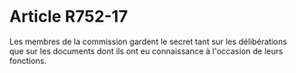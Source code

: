 # Article R752-17

<p>Les membres de la commission gardent le secret tant sur les délibérations que sur les documents dont ils ont eu connaissance à l'occasion de leurs fonctions. </p>